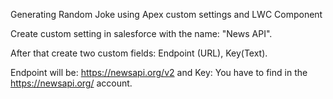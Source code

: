 Generating Random Joke using Apex custom settings and LWC Component

Create custom setting in salesforce with the name: "News API".

After that create two custom fields: Endpoint (URL), Key(Text).

Endpoint will be: 	https://newsapi.org/v2 and Key: You have to find in the https://newsapi.org/ account.
